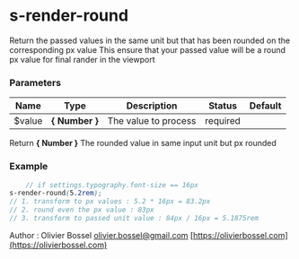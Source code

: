 # s-render-round

Return the passed values in the same unit but that has been rounded on the corresponding px value
This ensure that your passed value will be a round px value for final rander in the viewport



### Parameters
Name  |  Type  |  Description  |  Status  |  Default
------------  |  ------------  |  ------------  |  ------------  |  ------------
$value  |  **{ Number }**  |  The value to process  |  required  |

Return **{ Number }** The rounded value in same input unit but px rounded

### Example
```scss
	// if settings.typography.font-size == 16px
s-render-round(5.2rem);
// 1. transform to px values : 5.2 * 16px = 83.2px
// 2. round even the px value : 83px
// 3. transform to passed unit value : 84px / 16px = 5.1875rem
```
Author : Olivier Bossel [olivier.bossel@gmail.com](mailto:olivier.bossel@gmail.com) [https://olivierbossel.com](https://olivierbossel.com)